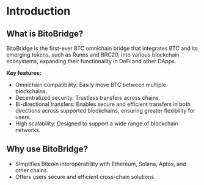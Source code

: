 # Introduction

## What is BitoBridge?

BitoBridge is the first-ever BTC omnichain bridge that integrates BTC and its emerging tokens, such as Runes and BRC20, into various blockchain ecosystems, expanding their functionality in DeFi and other DApps.

**Key features:**

* Omnichain compatibility: Easily move BTC between multiple blockchains.
* Decentralized security: Trustless transfers across chains.
* Bi-directional transfers: Enables secure and efficient transfers in both directions across supported blockchains, ensuring greater flexibility for users.
* High scalability: Designed to support a wide range of blockchain networks.

## Why use BitoBridge?

* Simplifies Bitcoin interoperability with Ethereum, Solana, Aptos, and other chains.
* Offers users secure and efficient cross-chain solutions.
